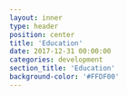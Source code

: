 ```yaml
---
layout: inner
type: header
position: center
title: 'Education'
date: 2017-12-31 00:00:00
categories: development
section_title: 'Education'
background-color: '#FFDF00'
---
```

